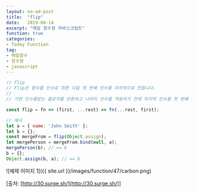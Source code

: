 ```yaml
---
layout: no-ad-post
title:  "flip"
date:   2019-08-14
excerpt: "매일 함수형 자바스크립트"
function: true
categories:
- Today Function
tag:
- 매일함수
- 함수형
- javascript
---
```


```javascript
// flip
// Flip은 함수를 인수로 취한 다음 첫 번째 인수를 마지막으로 만듭니다.
// 
// 가변 인수를받는 클로저를 반환하고 나머지 인수를 적용하기 전에 마지막 인수를 첫 번째 인수로 연결합니다.

const flip = fn => (first, ...rest) => fn(...rest, first);

// 예시
let a = { name: 'John Smith' };
let b = {};
const mergeFrom = flip(Object.assign);
let mergePerson = mergeFrom.bind(null, a);
mergePerson(b); // == b
b = {};
Object.assign(b, a); // == b
```

![예제 이미지 1]({{ site.url }}/images/function/47/carbon.png)

[출처: [http://30.surge.sh/](http://30.surge.sh/)]
